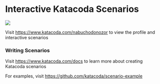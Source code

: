 # Interactive Katacoda Scenarios

[![](http://shields.katacoda.com/katacoda/nabuchodonozor/count.svg)](https://www.katacoda.com/nabuchodonozor "Get your profile on Katacoda.com")

Visit https://www.katacoda.com/nabuchodonozor to view the profile and interactive scenarios

### Writing Scenarios
Visit https://www.katacoda.com/docs to learn more about creating Katacoda scenarios

For examples, visit https://github.com/katacoda/scenario-example
